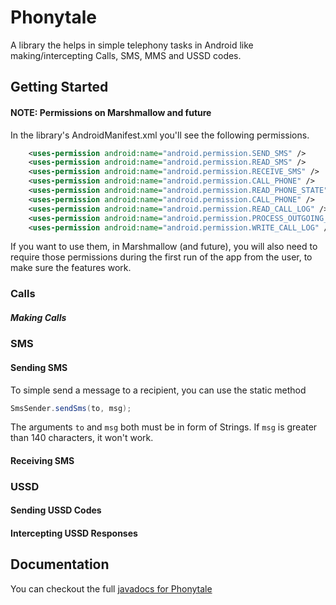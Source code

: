 # Phonytale
A library the helps in simple telephony tasks in Android like making/intercepting Calls, SMS, MMS and USSD codes.

## Getting Started

#### NOTE: Permissions on Marshmallow and future

In the library's AndroidManifest.xml you'll see the following permissions.
```xml
    <uses-permission android:name="android.permission.SEND_SMS" />
    <uses-permission android:name="android.permission.READ_SMS" />
    <uses-permission android:name="android.permission.RECEIVE_SMS" />
    <uses-permission android:name="android.permission.CALL_PHONE" />
    <uses-permission android:name="android.permission.READ_PHONE_STATE" />
    <uses-permission android:name="android.permission.CALL_PHONE" />
    <uses-permission android:name="android.permission.READ_CALL_LOG" />
    <uses-permission android:name="android.permission.PROCESS_OUTGOING_CALLS" />
    <uses-permission android:name="android.permission.WRITE_CALL_LOG" />
```
If you want to use them, in Marshmallow (and future), you will also need
to require those permissions during the first run
of the app from the user, to make sure the features work.

### Calls

##### Making Calls

### SMS

#### Sending SMS
To simple send a message to a recipient, you can use the static method
```java
SmsSender.sendSms(to, msg);
```
The arguments `to` and `msg` both must be in form of Strings. If `msg` is greater than 140 characters, it won't work.

#### Receiving SMS

### USSD

#### Sending USSD Codes

#### Intercepting USSD Responses

## Documentation

You can checkout the full [javadocs for Phonytale](http://championswimmer.in/Phonytale/)